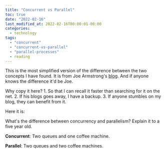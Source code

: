 ```yaml
---
title: "Concurrent vs Parallel"
toc: true
date: "2022-02-16"
last_modified_at: 2022-02-16T00:00:01-00:00
categories:
  - technology
tags: 
  - "concurrent"
  - "concurrent-vs-parallel"
  - "parallel-processes"
  - reading
---
```


This is the most simplified version of the difference between the two concepts I have found. It is from Joe Armstrong's [blog](https://joearms.github.io/#2013-04-05%20Concurrent%20and%20Parallel%20Programming). And if anyone knows the difference it'd be Joe.

Why copy it here? 1. So that I can recall it faster than searching for it on the net. 2. If his blogs goes away, I have a backup. 3. If anyone stumbles on my blog, they can benefit from it.

Here it is:

What's the difference between concurrency and parallelism? Explain it to a five year old.

**Concurrent**: Two queues and one coffee machine.

**Parallel**: Two queues and two coffee machines.
